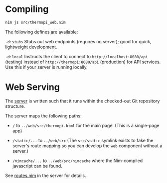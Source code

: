 
Compiling
=========

```sh
nim js src/thermopi_web.nim
```

The following defines are available:

`-d:stubs` Stubs out web endpoints (requires no server); good for quick, lightweight development.

`-d:local` Instructs the client to connect to `http://localhost:8080/api` (testing) instead of `http://thermopi:8080/api` (production) for API services.   Use this if your server is running locally.


Web Serving
===========

The [server](../server) is written such that it runs within the checked-out Git repository structure.

The server maps the following paths:

* `/` to `../web/src/thermopi.html` for the main page.  (This is a single-page app)

* `/static/...` to `../web/src`   (The `src/static` symlink exists to fake the server's route mapping so you can develop the `web` component without a server.)

* `/nimcache/...` to `../web/src/nimcache` where the Nim-compiled javascript can be found.


See [routes.nim](../server/src/routes.nim) in the server for details.